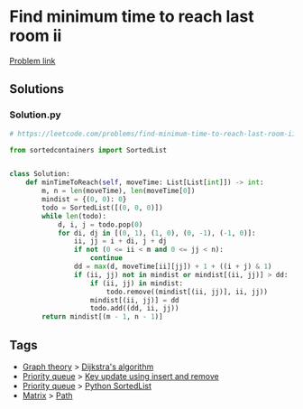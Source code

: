 # Find minimum time to reach last room ii

[Problem link](https://leetcode.com/problems/find-minimum-time-to-reach-last-room-ii/)

## Solutions


### Solution.py
```py
# https://leetcode.com/problems/find-minimum-time-to-reach-last-room-ii/

from sortedcontainers import SortedList


class Solution:
    def minTimeToReach(self, moveTime: List[List[int]]) -> int:
        m, n = len(moveTime), len(moveTime[0])
        mindist = {(0, 0): 0}
        todo = SortedList([(0, 0, 0)])
        while len(todo):
            d, i, j = todo.pop(0)
            for di, dj in [(0, 1), (1, 0), (0, -1), (-1, 0)]:
                ii, jj = i + di, j + dj
                if not (0 <= ii < m and 0 <= jj < n):
                    continue
                dd = max(d, moveTime[ii][jj]) + 1 + ((i + j) & 1)
                if (ii, jj) not in mindist or mindist[(ii, jj)] > dd:
                    if (ii, jj) in mindist:
                        todo.remove((mindist[(ii, jj)], ii, jj))
                    mindist[(ii, jj)] = dd
                    todo.add((dd, ii, jj))
        return mindist[(m - 1, n - 1)]
```
## Tags

* [Graph theory](/Collections/graph-theory.md#graph-theory) > [Dijkstra's algorithm](/Collections/graph-theory.md#dijkstra-s-algorithm)
* [Priority queue](/Collections/priority-queue.md#priority-queue) > [Key update using insert and remove](/Collections/priority-queue.md#key-update-using-insert-and-remove)
* [Priority queue](/Collections/priority-queue.md#priority-queue) > [Python SortedList](/Collections/priority-queue.md#python-sortedlist)
* [Matrix](/Collections/matrix.md#matrix) > [Path](/Collections/matrix.md#path)
